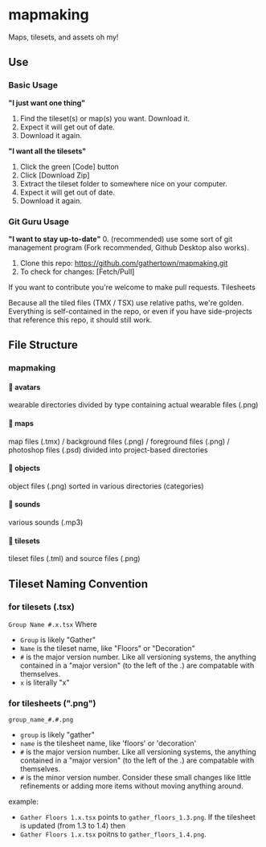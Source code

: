 # mapmaking
Maps, tilesets, and assets oh my!


## Use
### Basic Usage
**"I just want one thing"**
1. Find the tileset(s) or map(s) you want. Download it.
2. Expect it will get out of date.
3. Download it again.

**"I want all the tilesets"**
1. Click the green [Code] button
2. Click [Download Zip]
3. Extract the tileset folder to somewhere nice on your computer.
4. Expect it will get out of date.
5. Download it again.

### Git Guru Usage
**"I want to stay up-to-date"**
0. (recommended) use some sort of git management program (Fork recommended, Github Desktop also works).
1. Clone this repo: https://github.com/gathertown/mapmaking.git
2. To check for changes: [Fetch/Pull]

If you want to contribute you're welcome to make pull requests. Tilesheets 

Because all the tiled files (TMX / TSX) use relative paths, we're golden. Everything is self-contained in the repo, or even if you have side-projects that reference this repo, it should still work.

## File Structure
### mapmaking
#### 📁 avatars
wearable directories divided by type containing actual wearable files (.png)
#### 📁 maps
map files (.tmx) / background files (.png) / foreground files (.png) / photoshop files (.psd)
divided into project-based directories
#### 📁 objects
object files (.png) sorted in various directories (categories)
#### 📁 sounds
various sounds (.mp3)
#### 📁 tilesets
tileset files (.tml) and source files (.png)

## Tileset Naming Convention
### for tilesets (.tsx)
`Group Name #.x.tsx`
Where
- `Group` is likely "Gather"
- `Name` is the tileset name, like "Floors" or "Decoration"
- `#` is the major version number. Like all versioning systems, the anything contained in a "major version" (to the left of the .) are compatable with themselves.
- `x` is literally "x"

### for tilesheets (".png")
`group_name_#.#.png`
- `group` is likely "gather"
- `name` is the tilesheet name, like 'floors' or 'decoration'
- `#` is the major version number. Like all versioning systems, the anything contained in a "major version" (to the left of the .) are compatable with themselves.
- `#` is the minor version number. Consider these small changes like little refinements or adding more items without moving anything around.

example:
- `Gather Floors 1.x.tsx` points to `gather_floors_1.3.png`. If the tilesheet is updated (from 1.3 to 1.4) then
- `Gather Floors 1.x.tsx` poitns to `gather_floors_1.4.png`.
